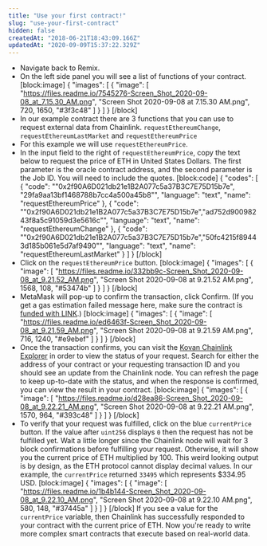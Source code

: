 ```yaml
---
title: "Use your first contract!"
slug: "use-your-first-contract"
hidden: false
createdAt: "2018-06-21T18:43:09.166Z"
updatedAt: "2020-09-09T15:37:22.329Z"
---
```

* Navigate back to Remix.
* On the left side panel you will see a list of functions of your contract.
[block:image]
{
  "images": [
    {
      "image": [
        "https://files.readme.io/7545276-Screen_Shot_2020-09-08_at_7.15.30_AM.png",
        "Screen Shot 2020-09-08 at 7.15.30 AM.png",
        720,
        1650,
        "#3f3c48"
      ]
    }
  ]
}
[/block]
* In our example contract there are 3 functions that you can use to request external data from Chainlink. `requestEthereumChange`, `requestEthereumLastMarket` and `requestEthereumPrice`
* For this example we will use `requestEthereumPrice`.
* In the input field to the right of `requestEthereumPrice`, copy the text below to request the price of ETH in United States Dollars. The first parameter is the oracle contract address, and the second parameter is the Job ID. You will need to include the quotes.
[block:code]
{
  "codes": [
    {
      "code": "\"0x2f90A6D021db21e1B2A077c5a37B3C7E75D15b7e\", \"29fa9aa13bf1468788b7cc4a500a45b8\"",
      "language": "text",
      "name": "requestEthereumPrice"
    },
    {
      "code": "\"0x2f90A6D021db21e1B2A077c5a37B3C7E75D15b7e\",\"ad752d90098243f8a5c91059d3e5616c\"",
      "language": "text",
      "name": "requestEthereumChange"
    },
    {
      "code": "\"0x2f90A6D021db21e1B2A077c5a37B3C7E75D15b7e\",\"50fc4215f89443d185b061e5d7af9490\"",
      "language": "text",
      "name": "requestEthereumLastMarket"
    }
  ]
}
[/block]
* Click on the `requestEthereumPrice` button.
[block:image]
{
  "images": [
    {
      "image": [
        "https://files.readme.io/332bb9c-Screen_Shot_2020-09-08_at_9.21.52_AM.png",
        "Screen Shot 2020-09-08 at 9.21.52 AM.png",
        1568,
        108,
        "#53474b"
      ]
    }
  ]
}
[/block]
* MetaMask will pop-up to confirm the transaction, click Confirm. (If you get a gas estimation failed message here, make sure the contract is [funded with LINK](doc:fund-your-contract).)
[block:image]
{
  "images": [
    {
      "image": [
        "https://files.readme.io/ed6463f-Screen_Shot_2020-09-08_at_9.21.59_AM.png",
        "Screen Shot 2020-09-08 at 9.21.59 AM.png",
        716,
        1240,
        "#e9ebef"
      ]
    }
  ]
}
[/block]
* Once the transaction confirms, you can visit the <a href="https://kovan.explorer.chain.link/" target="_blank" rel="noreferrer, noopener">Kovan Chainlink Explorer</a> in order to view the status of your request. Search for either the address of your contract or your requesting transaction ID and you should see an update from the Chainlink node. You can refresh the page to keep up-to-date with the status, and when the response is confirmed, you can view the result in your contract.
[block:image]
{
  "images": [
    {
      "image": [
        "https://files.readme.io/d28ea86-Screen_Shot_2020-09-08_at_9.22.21_AM.png",
        "Screen Shot 2020-09-08 at 9.22.21 AM.png",
        1570,
        964,
        "#393c48"
      ]
    }
  ]
}
[/block]
* To verify that your request was fulfilled, click on the blue `currentPrice` button. If the value after `uint256` displays `0` then the request has not be fulfilled yet. Wait a little longer since the Chainlink node will wait for 3 block confirmations before fulfilling your request. Otherwise, it will show you the current price of ETH multiplied by 100. This weird looking output is by design, as the ETH protocol cannot display decimal values. In our example, the `currentPrice` returned `33495` which represents $334.95 USD.
[block:image]
{
  "images": [
    {
      "image": [
        "https://files.readme.io/1b4b144-Screen_Shot_2020-09-08_at_9.22.10_AM.png",
        "Screen Shot 2020-09-08 at 9.22.10 AM.png",
        580,
        148,
        "#37445a"
      ]
    }
  ]
}
[/block]
If you see a value for the `currentPrice` variable, then Chainlink has successfully responded to your contract with the current price of ETH. Now you're ready to write more complex smart contracts that execute based on real-world data.